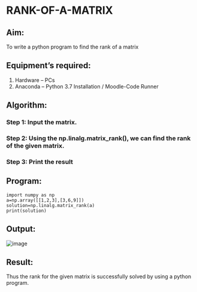 # RANK-OF-A-MATRIX
## Aim:
To write a python program to find the rank of a matrix
## Equipment’s required:
1. 	Hardware – PCs
2. 	Anaconda – Python 3.7 Installation / Moodle-Code Runner
## Algorithm:
### Step 1: Input the matrix.
### Step 2: Using the np.linalg.matrix_rank(), we can find the rank of the given matrix.
### Step 3: Print the result
## Program:
```
import numpy as np
a=np.array([[1,2,3],[3,6,9]])
solution=np.linalg.matrix_rank(a)
print(solution)

```

## Output:
![image](https://github.com/user-attachments/assets/483fe70f-63a3-42ef-bc6e-5b689e70ed42)


## Result:
Thus the rank for the given matrix is successfully solved by  using a python program.

